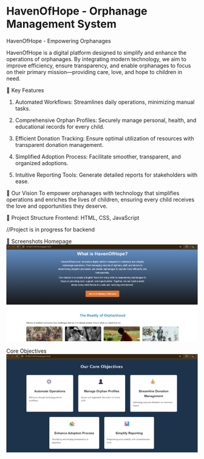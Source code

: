 # HavenOfHope - Orphanage Management System
HavenOfHope - Empowering Orphanages

HavenOfHope is a digital platform designed to simplify and enhance the operations of orphanages. By integrating modern technology, we aim to improve efficiency, ensure transparency, and enable orphanages to focus on their primary mission—providing care, love, and hope to children in need.

🌟 Key Features
1. Automated Workflows: 
Streamlines daily operations, minimizing manual tasks.

2. Comprehensive Orphan Profiles: 
Securely manage personal, health, and educational records for every child.

3. Efficient Donation Tracking: 
Ensure optimal utilization of resources with transparent donation management.

4. Simplified Adoption Process: 
Facilitate smoother, transparent, and organized adoptions.

5. Intuitive Reporting Tools: 
Generate detailed reports for stakeholders with ease.

🎯 Our Vision
To empower orphanages with technology that simplifies operations and enriches the lives of children, ensuring every child receives the love and opportunities they deserve.

📂 Project Structure
Frontend: HTML, CSS, JavaScript

//Project is in progress for backend

📸 Screenshots
Homepage
![Homepage Screenshot]( img\homeview.png "Homepage of HavenOfHope")



Core Objectives
![Alt Text](img\objectives.png "Core objectives")
